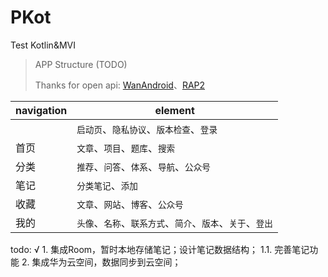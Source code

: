 # PKot
Test Kotlin&amp;MVI

> APP Structure (TODO)
>
> Thanks for open api: [WanAndroid](https://www.wanandroid.com/blog/show/2 'open api')、[RAP2](http://rap2.taobao.org/ '阿里妈妈 Mock api')

|navigation|element|
|----------|-------|
|   |`启动页`、`隐私协议`、`版本检查`、`登录`|
|首页|`文章`、`项目`、`题库`、`搜索`|
|分类|`推荐`、`问答`、`体系`、`导航`、`公众号`|
|笔记|`分类笔记`、`添加`|
|收藏|`文章`、`网站`、`博客`、`公众号`|
|我的|`头像`、`名称`、`联系方式`、`简介`、`版本`、`关于`、`登出`|

todo: 
√ 1. 集成Room，暂时本地存储笔记；设计笔记数据结构；
    1.1. 完善笔记功能
  2. 集成华为云空间，数据同步到云空间；